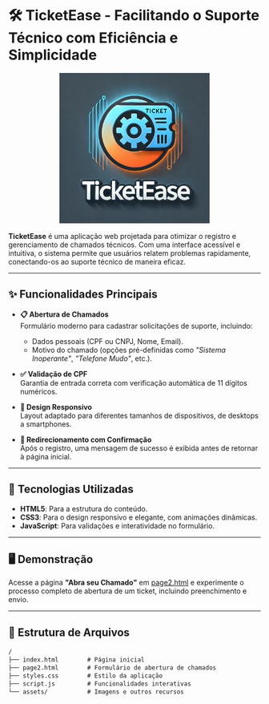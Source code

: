 # 🛠️ TicketEase - Facilitando o Suporte Técnico com Eficiência e Simplicidade

<p align="center">
  <img src="./assets/logo2.png" alt="TicketEase Logo" width="300">
</p>

**TicketEase** é uma aplicação web projetada para otimizar o registro e gerenciamento de chamados técnicos. Com uma interface acessível e intuitiva, o sistema permite que usuários relatem problemas rapidamente, conectando-os ao suporte técnico de maneira eficaz.

---

## ✨ Funcionalidades Principais

- **📋 Abertura de Chamados**  
  Formulário moderno para cadastrar solicitações de suporte, incluindo:  
  - Dados pessoais (CPF ou CNPJ, Nome, Email).  
  - Motivo do chamado (opções pré-definidas como *"Sistema Inoperante"*, *"Telefone Mudo"*, etc.).  

- **✅ Validação de CPF**  
  Garantia de entrada correta com verificação automática de 11 dígitos numéricos.

- **📱 Design Responsivo**  
  Layout adaptado para diferentes tamanhos de dispositivos, de desktops a smartphones.

- **🔄 Redirecionamento com Confirmação**  
  Após o registro, uma mensagem de sucesso é exibida antes de retornar à página inicial.

---

## 🚀 Tecnologias Utilizadas

- **HTML5**: Para a estrutura do conteúdo.  
- **CSS3**: Para o design responsivo e elegante, com animações dinâmicas.  
- **JavaScript**: Para validações e interatividade no formulário.  

---

## 🖥️ Demonstração

Acesse a página **"Abra seu Chamado"** em [page2.html](./page2.html) e experimente o processo completo de abertura de um ticket, incluindo preenchimento e envio.

---

## 📂 Estrutura de Arquivos

```plaintext
/ 
├── index.html        # Página inicial
├── page2.html        # Formulário de abertura de chamados
├── styles.css        # Estilo da aplicação
├── script.js         # Funcionalidades interativas
└── assets/           # Imagens e outros recursos








